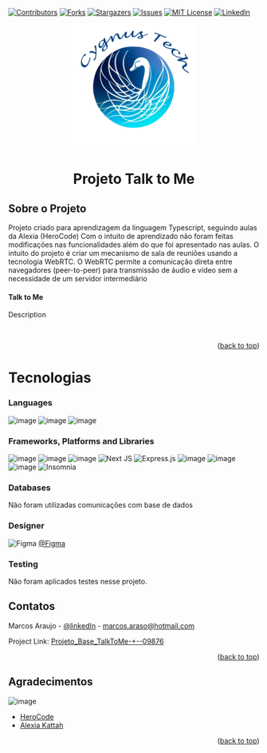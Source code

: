 <div id="top"></div>

[![Contributors][contributors-shield]][contributors-url]
[![Forks][forks-shield]][forks-url]
[![Stargazers][stars-shield]][stars-url]
[![Issues][issues-shield]][issues-url]
[![MIT License][license-shield]][license-url]
[![LinkedIn][linkedin-shield]][linkedin-url]

  <p align="center">
  <img src="images/logoCygnusTech.png" width="50%" \>
  </p>

<h1 align="center">Projeto Talk to Me</h3>

<!-- ABOUT THE PROJECT -->

## Sobre o Projeto

Projeto criado para aprendizagem da linguagem Typescript, seguindo aulas da Alexia (HeroCode)
Com o intuito de aprendizado não foram feitas modificações nas funcionalidades além do que foi apresentado nas aulas.
O intuito do projeto é criar um mecanismo de sala de reuniões usando a tecnologia WebRTC.
O WebRTC permite a comunicação direta entre navegadores (peer-to-peer) para transmissão de áudio e vídeo sem a necessidade de um servidor intermediário

<h4>Talk to Me</h4>
Description
<p align="center>
<img src="src/images/xxx.jpg" \>
  </p>
<br/>

<p align="right">(<a href="#top">back to top</a>)</p>

# Tecnologias

### Languages

![image](https://img.shields.io/badge/HTML5-E34F26?style=for-the-badge&logo=html5&logoColor=white)
![image](https://img.shields.io/badge/JavaScript-323330?style=for-the-badge&logo=javascript&logoColor=white)
![image](https://img.shields.io/badge/TypeScript-007ACC?style=for-the-badge&logo=typescript&logoColor=white)

### Frameworks, Platforms and Libraries

![image](https://img.shields.io/badge/CSS3-1572B6?style=for-the-badge&logo=css3&logoColor=white)
![image](https://img.shields.io/badge/React-20232A?style=for-the-badge&logo=react&logoColor=61DAFB)
![image](https://img.shields.io/badge/Node.js-43853D?style=for-the-badge&logo=node.js&logoColor=white)
![Next JS](https://img.shields.io/badge/Next-black?style=for-the-badge&logo=next.js&logoColor=white)
![Express.js](https://img.shields.io/badge/express.js-%23404d59.svg?style=for-the-badge&logo=express&logoColor=%2361DAFB)
![image](https://img.shields.io/badge/Bootstrap-563D7C?style=for-the-badge&logo=bootstrap&logoColor=white)
![image](https://img.shields.io/badge/styled--components-DB7093?style=for-the-badge&logo=styled-components&logoColor=white)
![image](https://img.shields.io/badge/Material--UI-0081CB?style=for-the-badge&logo=material-ui&logoColor=white)
![Insomnia](https://img.shields.io/badge/Insomnia-black?style=for-the-badge&logo=insomnia&logoColor=5849BE)

### Databases

Não foram utilizadas comunicações com base de dados

### Designer

![Figma](https://img.shields.io/badge/figma-%23F24E1E.svg?style=for-the-badge&logo=figma&logoColor=white)
[@Figma](https://www.figma.com/file/qq74vtXRg5IU9ZxgeyNj0g/Talk-to-me!-(Copy)?type=design&node-id=0-1&mode=design&t=GIhYuDJaFHG4TcWO-0)
### Testing

Não foram aplicados testes nesse projeto.

<!-- CONTACT -->

## Contatos

Marcos Araujo - [@linkedIn](https://www.linkedin.com/in/marcosaraujosouza/) - marcos.araso@hotmail.com

Project Link: [Projeto_Base_TalkToMe-+--09876](https://github.com/marcosaraujo-dev/TalkToMe)

<p align="right">(<a href="#top">back to top</a>)</p>

<!-- ACKNOWLEDGMENTS -->

## Agradecimentos

![image](https://img.shields.io/badge/HeroCode-FF0000?style=for-the-badge&logo=herocode&logoColor=white)

- [HeroCode](https://discord.com/invite/rHqjd8uQZd)
- [Alexia Kattah](https://www.linkedin.com/in/alexiakattah/)

<p align="right">(<a href="#top">back to top</a>)</p>

<!-- MARKDOWN LINKS & IMAGES -->
<!-- https://www.markdownguide.org/basic-syntax/#reference-style-links -->

[contributors-shield]: https://img.shields.io/github/contributors/marcosaraujo-dev/TalkToMe.svg?style=for-the-badge
[contributors-url]: https://github.com/marcosaraujo-dev/TalkToMe/graphs/contributors
[forks-shield]: https://img.shields.io/github/forks/marcosaraujo-dev/TalkToMe.svg?style=for-the-badge
[forks-url]: https://github.com/marcosaraujo-dev/TalkToMe/network/members
[stars-shield]: https://img.shields.io/github/stars/marcosaraujo-dev/TalkToMe.svg?style=for-the-badge
[stars-url]: https://github.com/marcosaraujo-dev/TalkToMe/stargazers
[issues-shield]: https://img.shields.io/github/issues/marcosaraujo-dev/TalkToMe.svg?style=for-the-badge
[issues-url]: https://github.com/marcosaraujo-dev/TalkToMe/issues
[license-shield]: https://img.shields.io/github/license/marcosaraujo-dev/TalkToMe.svg?style=for-the-badge
[license-url]: https://github.com/marcosaraujo-dev/TalkToMe/blob/master/LICENSE.txt
[linkedin-shield]: https://img.shields.io/badge/-LinkedIn-black.svg?style=for-the-badge&logo=linkedin&colorB=555
[linkedin-url]: https://www.linkedin.com/in/marcosaraujosouza/
